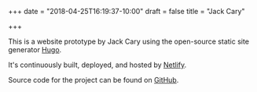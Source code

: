 +++
date = "2018-04-25T16:19:37-10:00"
draft = false
title = "Jack Cary"

+++

This is a website prototype by Jack Cary using the open-source static site generator [Hugo](https://gohugo.io).

It's continuously built, deployed, and hosted by [Netlify](https://www.netlify.com).

Source code for the project can be found on [GitHub](https://github.com/jackcary/jackcary.com). 
